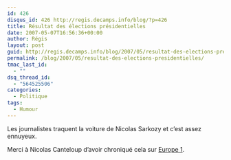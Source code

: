 ```yaml
---
id: 426
disqus_id: 426 http://regis.decamps.info/blog/?p=426
title: Résultat des élections présidentielles
date: 2007-05-07T16:56:36+00:00
author: Régis
layout: post
guid: http://regis.decamps.info/blog/2007/05/resultat-des-elections-presidentielles/
permalink: /blog/2007/05/resultat-des-elections-presidentielles/
tmac_last_id:
  - ""
dsq_thread_id:
  - "564525506"
categories:
  - Politique
tags:
  - Humour
---
```

Les journalistes traquent la voiture de Nicolas Sarkozy et c’est assez ennuyeux.

Merci à Nicolas Canteloup d’avoir chroniqué cela sur [Europe 1](http://www.europe1.fr/informations/chroniques/697254/la-revue-de-presque.html).

<img src="http://www.europe1.fr//images/pix.gif" height="10" width="1" />

